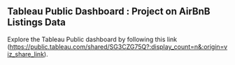 ## Tableau Public Dashboard : Project on AirBnB Listings Data

Explore the Tableau Public dashboard by following this link (https://public.tableau.com/shared/SG3CZG75Q?:display_count=n&:origin=viz_share_link).
